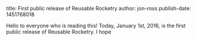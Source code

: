 title: First public release of Reusable Rocketry
author: jon-ross
publish-date: 1451768018

Hello to everyone who is reading this! Today, January 1st, 2016, is
the first public release of Reusable Rocketry. I hope 
